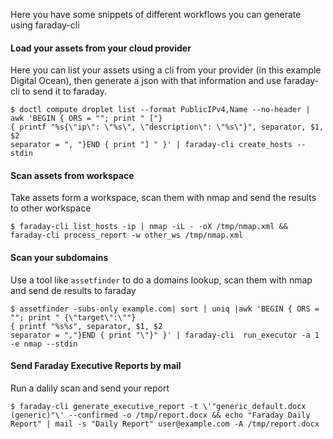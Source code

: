
Here you have some snippets of different workflows you can generate using faraday-cli

#### Load your assets from your cloud provider

Here you can list your assets using a cli from your provider (in this example Digital Ocean), then generate a json with that information and use faraday-cli to send it to faraday.

```shell
$ doctl compute droplet list --format PublicIPv4,Name --no-header | awk 'BEGIN { ORS = ""; print " ["}
{ printf "%s{\"ip\": \"%s\", \"description\": \"%s\"}", separator, $1, $2
separator = ", "}END { print "] " }' | faraday-cli create_hosts --stdin
```


#### Scan assets from workspace

Take assets form a workspace, scan them with nmap and send the results to other workspace

```shell
$ faraday-cli list_hosts -ip | nmap -iL - -oX /tmp/nmap.xml && faraday-cli process_report -w other_ws /tmp/nmap.xml
```

#### Scan your subdomains

Use a tool like ```assetfinder``` to do a domains lookup, scan them with nmap and send de results to faraday

```shell
$ assetfinder -subs-only example.com| sort | uniq |awk 'BEGIN { ORS = ""; print " {\"target\":\""}
{ printf "%s%s", separator, $1, $2
separator = ","}END { print "\"}" }' | faraday-cli  run_executor -a 1 -e nmap --stdin
```

#### Send Faraday Executive Reports by mail

Run a dalily scan and send your report

```shell
$ faraday-cli generate_executive_report -t \'"generic_default.docx (generic)"\' --confirmed -o /tmp/report.docx && echo "Faraday Daily Report" | mail -s "Daily Report" user@example.com -A /tmp/report.docx
```
